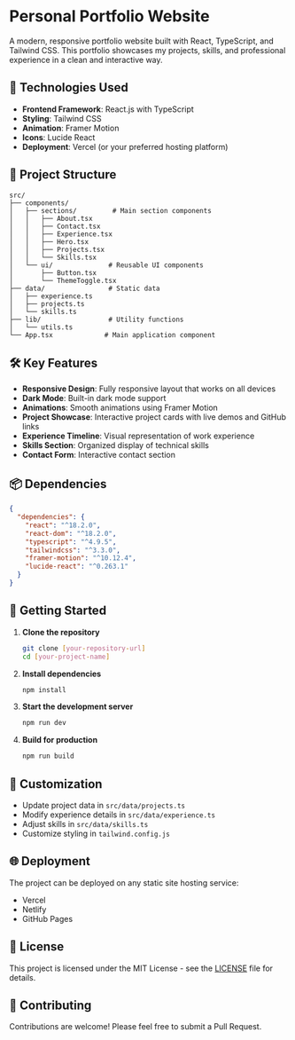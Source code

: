 # Personal Portfolio Website

A modern, responsive portfolio website built with React, TypeScript, and Tailwind CSS. This portfolio showcases my projects, skills, and professional experience in a clean and interactive way.

## 🚀 Technologies Used

- **Frontend Framework**: React.js with TypeScript
- **Styling**: Tailwind CSS
- **Animation**: Framer Motion
- **Icons**: Lucide React
- **Deployment**: Vercel (or your preferred hosting platform)

## 📁 Project Structure

```
src/
├── components/
│   ├── sections/         # Main section components
│   │   ├── About.tsx
│   │   ├── Contact.tsx
│   │   ├── Experience.tsx
│   │   ├── Hero.tsx
│   │   ├── Projects.tsx
│   │   └── Skills.tsx
│   └── ui/              # Reusable UI components
│       ├── Button.tsx
│       └── ThemeToggle.tsx
├── data/                # Static data
│   ├── experience.ts
│   ├── projects.ts
│   └── skills.ts
├── lib/                 # Utility functions
│   └── utils.ts
└── App.tsx             # Main application component
```

## 🛠️ Key Features

- **Responsive Design**: Fully responsive layout that works on all devices
- **Dark Mode**: Built-in dark mode support
- **Animations**: Smooth animations using Framer Motion
- **Project Showcase**: Interactive project cards with live demos and GitHub links
- **Experience Timeline**: Visual representation of work experience
- **Skills Section**: Organized display of technical skills
- **Contact Form**: Interactive contact section

## 📦 Dependencies

```json
{
  "dependencies": {
    "react": "^18.2.0",
    "react-dom": "^18.2.0",
    "typescript": "^4.9.5",
    "tailwindcss": "^3.3.0",
    "framer-motion": "^10.12.4",
    "lucide-react": "^0.263.1"
  }
}
```

## 🚀 Getting Started

1. **Clone the repository**

   ```bash
   git clone [your-repository-url]
   cd [your-project-name]
   ```

2. **Install dependencies**

   ```bash
   npm install
   ```

3. **Start the development server**

   ```bash
   npm run dev
   ```

4. **Build for production**
   ```bash
   npm run build
   ```

## 🎨 Customization

- Update project data in `src/data/projects.ts`
- Modify experience details in `src/data/experience.ts`
- Adjust skills in `src/data/skills.ts`
- Customize styling in `tailwind.config.js`

## 🌐 Deployment

The project can be deployed on any static site hosting service:

- Vercel
- Netlify
- GitHub Pages

## 📝 License

This project is licensed under the MIT License - see the [LICENSE](LICENSE) file for details.

## 🤝 Contributing

Contributions are welcome! Please feel free to submit a Pull Request.
